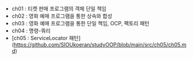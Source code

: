  - ch01 : 티켓 판매 프로그램의 객체 단일 책임 
 - ch02 : 영화 예매 프로그램을 통한 상속와 합성
 - ch03 : 영화 예매 프로그램을 통한 단일 책임, OCP, 팩토리 패턴
 - ch04 : 명령-쿼리
 - [ch05 : ServiceLocator 패턴] (https://github.com/SIOUkoeran/studyOOP/blob/main/src/ch05/ch05.md)